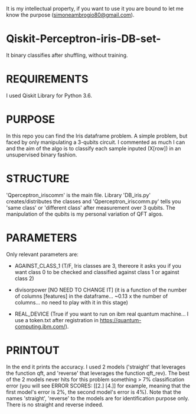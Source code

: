It is my intellectual property, if you want to use it you are bound to let me know the purpose (simoneambrogio80@gmail.com).


# Qiskit-Perceptron-iris-DB-set-
It binary classifies after shuffling, without training.


# REQUIREMENTS
I used Qiskit Library for Python 3.6.


# PURPOSE
In this repo you can find the Iris dataframe problem. A simple problem, but faced by only manipulating a 3-qubits circuit.
I commented as much I can and the aim of the algo is to classify each sample inputed (X[row]) in an unsupervised binary fashion.


# STRUCTURE
'Qperceptron_iriscomm' is the main file.
Library 'DB_iris.py' creates/distributes the classes and 'Qperceptron_iriscomm.py' tells you 'same class' or 'different class' after measurement over 3 qubits. The manipulation of the qubits is my personal variation of QFT algos.


# PARAMETERS
Only relevant parameters are:

- AGAINST_CLASS_1 (T/F, Iris classes are 3, thereore it asks you if you want class 0 to be checked and classified against class 1 or against class 2)

- divisorpower [NO NEED TO CHANGE IT] (it is a function of the number of columns [features] in the dataframe... ~0.13 x the number of columns... no need to play with it in this stage)

- REAL_DEVICE (True if you want to run on ibm real quantum machine... I use a token.txt after registration in https://quantum-computing.ibm.com/).


# PRINTOUT
In the end it prints the accuracy. I used 2 models ('straight' that leverages the function qft, and 'reverse' that leverages the function qft_rev).
The best of the 2 models never hits for this problem something > 7% classification error (you will see ERROR SCORES: [[2.] [4.]] for example, meaning that the first model's error is 2%, the second model's error is 4%).
Note that the names 'straight', 'reverse' to the models are for identification purpose only. There is no straight and reverse indeed.

